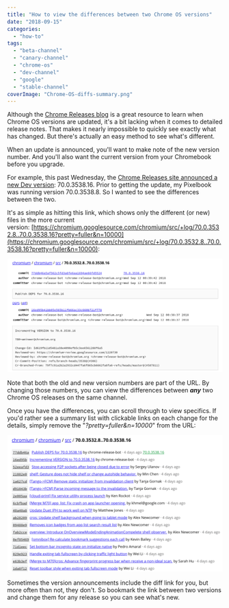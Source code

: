 ```yaml
---
title: "How to view the differences between two Chrome OS versions"
date: "2018-09-15"
categories: 
  - "how-to"
tags: 
  - "beta-channel"
  - "canary-channel"
  - "chrome-os"
  - "dev-channel"
  - "google"
  - "stable-channel"
coverImage: "Chrome-OS-diffs-summary.png"
---
```


Although the [Chrome Releases blog](https://chromereleases.googleblog.com/) is a great resource to learn when Chrome OS versions are updated, it's a bit lacking when it comes to detailed release notes. That makes it nearly impossible to quickly see exactly what has changed. But there's actually an easy method to see what's different.

When an update is announced, you'll want to make note of the new version number. And you'll also want the current version from your Chromebook before you upgrade.

For example, this past Wednesday, the [Chrome Releases site announced a new Dev version](https://chromereleases.googleblog.com/2018/09/dev-channel-update-for-chrome-os_12.html): 70.0.3538.16. Prior to getting the update, my Pixelbook was running version 70.0.3538.8. So I wanted to see the differences between the two.

It's as simple as hitting this link, which shows only the different (or new) files in the more current version: [https://chromium.googlesource.com/chromium/src/+log/70.0.3532.8..70.0.3538.16?pretty=fuller&n=10000](https://chromium.googlesource.com/chromium/src/+log/70.0.3532.8..70.0.3538.16?pretty=fuller&n=10000):

[![](images/chrome-OS-diffs-1024x535.png)](https://www.aboutchromebooks.com/how-to/how-to-view-chrome-os-release-notes-differences/attachment/chrome-os-diffs/)

Note that both the old and new version numbers are part of the URL. By changing those numbers, you can view the differences between _**any**_ two Chrome OS releases on the same channel.

Once you have the differences, you can scroll through to view specifics. If you'd rather see a summary list with clickable links on each change for the details, simply remove the "_?pretty=fuller&n=10000_" from the URL:

[![](images/Chrome-OS-diffs-summary-1024x648.png)](https://www.aboutchromebooks.com/how-to/how-to-view-chrome-os-release-notes-differences/attachment/chrome-os-diffs-summary/)

Sometimes the version announcements include the diff link for you, but more often than not, they don't. So bookmark the link between two versions and change them for any release so you can see what's new.
